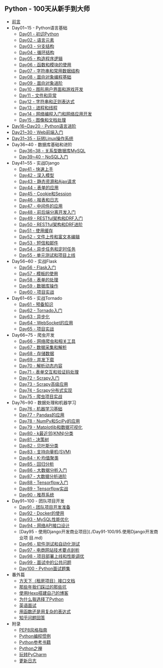 ## Python - 100天从新手到大师

- [前言](README.md)
- Day01~15 - Python语言基础
  - [Day01 - 初识Python](./Day01-15/01.初识Python.md)
  - [Day02 - 语言元素](./Day01-15/02.语言元素.md)
  - [Day03 - 分支结构](./Day01-15/03.分支结构.md)
  - [Day04 - 循环结构](./Day01-15/04.循环结构.md)
  - [Day05 - 构造程序逻辑](./Day01-15/05.构造程序逻辑.md)
  - [Day06 - 函数和模块的使用](./Day01-15/06.函数和模块的使用.md)
  - [Day07 - 字符串和常用数据结构](./Day01-15/07.字符串和常用数据结构.md)
  - [Day08 - 面向对象编程基础](./Day01-15/08.面向对象编程基础.md)
  - [Day09 - 面向对象进阶](./Day01-15/09.面向对象进阶.md)
  - [Day10 - 图形用户界面和游戏开发](./Day01-15/10.图形用户界面和游戏开发.md)
  - [Day11 - 文件和异常](./Day01-15/11.文件和异常.md)
  - [Day12 - 字符串和正则表达式](./Day01-15/12.字符串和正则表达式.md)
  - [Day13 - 进程和线程](./Day01-15/13.进程和线程.md)
  - [Day14 - 网络编程入门和网络应用开发](./Day01-15/14.网络编程入门和网络应用开发.md)
  - [Day15 - 图像和文档处理](./Day01-15/15.图像和办公文档处理.md)
- [Day16~Day20 - Python语言进阶 ](./Day16-20/16-20.Python语言进阶.md)
- [Day21~30 - Web前端入门](./Day21-30/21-30.Web前端概述.md)
- [Day31~35 - 玩转Linux操作系统](./Day31-35/31-35.玩转Linux操作系统.md)
- Day36~40 - 数据库基础和进阶
  - [Day36~38 - 关系型数据库MySQL](./Day36-40/36-38.关系型数据库MySQL.md)
  - [Day39~40 - NoSQL入门](./Day36-40/39-40.NoSQL入门.md)
- Day41~55 - 实战Django
  - [Day41 - 快速上手](./Day41-55/41.快速上手.md)
  - [Day42 - 深入模型](./Day41-55/42.深入模型.md)
  - [Day43 - 静态资源和Ajax请求](./Day41-55/43.静态资源和Ajax请求.md)
  - [Day44 - 表单的应用](./Day41-55/44.表单的应用.md)
  - [Day45 - Cookie和Session](./Day41-55/45.Cookie和Session.md)
  - [Day46 - 报表和日志](./Day41-55/46.报表和日志.md)
  - [Day47 - 中间件的应用](./Day41-55/47.中间件的应用.md)
  - [Day48 - 前后端分离开发入门](./Day41-55/48.前后端分离开发入门.md)
  - [Day49 - RESTful架构和DRF入门](./Day41-55/49.RESTful架构和DRF入门.md)
  - [Day50 - RESTful架构和DRF进阶](./Day41-55/50.RESTful架构和DRF进阶.md)
  - [Day51 - 使用缓存](./Day41-55/51.使用缓存.md)
  - [Day52 - 文件上传和富文本编辑](./Day41-55/52.文件上传和富文本编辑器.md)
  - [Day53 - 短信和邮件](./Day41-55/53.短信和邮件.md)
  - [Day54 - 异步任务和定时任务](./Day41-55/54.异步任务和定时任务.md)
  - [Day55 - 单元测试和项目上线](./Day41-55/55.单元测试和项目上线.md)
- Day56~60 - 实战Flask
  - [Day56 - Flask入门](./Day56-60/56.Flask入门.md)
  - [Day57 - 模板的使用](./Day56-60/57.模板的使用.md)
  - [Day58 - 表单的处理](./Day56-60/58.表单的处理.md)
  - [Day59 - 数据库操作](./Day56-60/59.数据库操作.md)
  - [Day60 - 项目实战](./Day56-60/60.项目实战.md)
- Day61~65 - 实战Tornado
  - [Day61 - 预备知识](./Day61-65/61.预备知识.md)
  - [Day62 - Tornado入门](./Day61-65/62.Tornado入门.md)
  - [Day63 - 异步化](./Day61-65/63.异步化.md)
  - [Day64 - WebSocket的应用](./Day61-65/64.WebSocket的应用.md)
  - [Day65 - 项目实战](./Day61-65/65.项目实战.md)
- Day66~75 - 爬虫开发
  - [Day66 - 网络爬虫和相关工具](./Day66-75/66.网络爬虫和相关工具.md)
  - [Day67 - 数据采集和解析](./Day66-75/67.数据采集和解析.md)
  - [Day68 - 存储数据](./Day66-75/68.存储数据.md)
  - [Day69 - 并发下载](./Day66-75/69.并发下载.md)
  - [Day70 - 解析动态内容](./Day66-75/70.解析动态内容.md)
  - [Day71 - 表单交互和验证码处理](./Day66-75/71.表单交互和验证码处理.md)
  - [Day72 - Scrapy入门](./Day66-75/72.Scrapy入门.md)
  - [Day73 - Scrapy高级应用](./Day66-75/73.Scrapy高级应用.md)
  - [Day74 - Scrapy分布式实现](./Day66-75/74.Scrapy分布式实现.md)
  - [Day75 - 爬虫项目实战](./Day66-75/75.爬虫项目实战.md)
- Day76~90 - 数据处理和机器学习
  - [Day76 - 机器学习基础](./Day76-90/76.机器学习基础.md)
  - [Day77 - Pandas的应用](./Day76-90/77.Pandas的应用.md)
  - [Day78 - NumPy和SciPy的应用](./Day76-90/78.NumPy和SciPy的应用)
  - [Day79 - Matplotlib和数据可视化](./Day76-90/79.Matplotlib和数据可视化)
  - [Day80 - k最近邻(KNN)分类](./Day76-90/80.k最近邻分类.md)
  - [Day81 - 决策树](./Day76-90/81.决策树.md)
  - [Day82 - 贝叶斯分类](./Day76-90/82.贝叶斯分类.md)
  - [Day83 - 支持向量机(SVM)](./Day76-90/83.支持向量机.md)
  - [Day84 - K-均值聚类](./Day76-90/84.K-均值聚类.md)
  - [Day85 - 回归分析](./Day76-90/85.回归分析.md)
  - [Day86 - 大数据分析入门](./Day76-90/86.大数据分析入门.md)
  - [Day87 - 大数据分析进阶](./Day76-90/87.大数据分析进阶.md)
  - [Day88 - Tensorflow入门](./Day76-90/88.Tensorflow入门.md)
  - [Day89 - Tensorflow实战](./Day76-90/89.Tensorflow实战.md)
  - [Day90 - 推荐系统](./Day76-90/90.推荐系统.md)
- Day91~100 - 团队项目开发
  - [Day91 - 团队项目开发准备](./Day91-100/91.团队项目开发准备.md)
  - [Day92 - Docker的使用](./Day91-100/92.Docker在项目中的应用.md)
  - [Day93 - MySQL性能优化](./Day91-100/93.MySQL性能优化.md)
  - [Day94 - 网络API接口设计](./Day91-100/94.网络API接口设计.md)
  - [Day95 - 使用Django开发商业项目](./Day91-100/95.使用Django开发商业项	目.md)
  - [Day96 - 软件测试和自动化测试](Day91-100/96.软件测试和自动化测试.md)
  - [Day97 - 电商网站技术要点剖析](./Day91-100/97.电商网站技术要点剖析.md)
  - [Day98 - 项目部署上线和性能调优](./Day91-100/98.项目部署上线和性能调优.md)
  - [Day99 - 面试中的公共问题](./Day91-100/99.面试中的公共问题.md)
  - [Day100 - Python面试题集](./Day91-100/100.Python面试题集.md)
- 番外篇
  - [方天下（租房项目）接口文档](方天下（租房项目）接口文档.md)
  - [那些年我们踩过的那些坑](那些年我们踩过的那些坑.md)
  - [使用Hexo搭建自己的博客](使用Hexo搭建自己的博客.md)
  - [为什么我选择了Python](为什么我选择了Python.md)
  - [英语面试](英语面试.md)
  - [用函数还是用复杂的表达式](用函数还是用复杂的表达式.md)
  - [知乎问题回答](知乎问题回答.md)
- 附录
  - [PEP8风格指南](PEP8风格指南.md)
  - [Python编程惯例](Python编程惯例.md)
  - [Python参考书籍](Python参考书籍.md)
  - [Python之禅](Python之禅.md)
  - [玩转PyCharm](玩转PyCharm.md)
  - [更新日志](更新日志.md)
